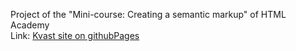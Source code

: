 Project of the "Mini-course: Creating a semantic markup" of HTML Academy<br>
Link: <a href="https://pastachevsky.github.io/conquest/">Kvast site on githubPages</a>
